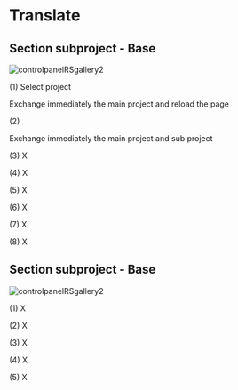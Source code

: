 # Translate

## Section subproject - Base
![controlpanelRSgallery2](https://github.com/ThomasFinnern/J_LangMan4ExtDevProject/blob/main/Documentation/J!4x/translate/translate.01.header.01.png?raw=true)

(1) Select project  

Exchange immediately the main project and reload the page

(2) 

Exchange immediately the main project and sub project

(3) X



(4) X



(5) X



(6) X



(7) X



(8) X




## Section subproject - Base
![controlpanelRSgallery2](https://github.com/ThomasFinnern/J_LangMan4ExtDevProject/blob/main/Documentation/J!4x/translate/translate.02.en_de.01.png?raw=true)


(1) X



(2) X



(3) X



(4) X



(5) X




